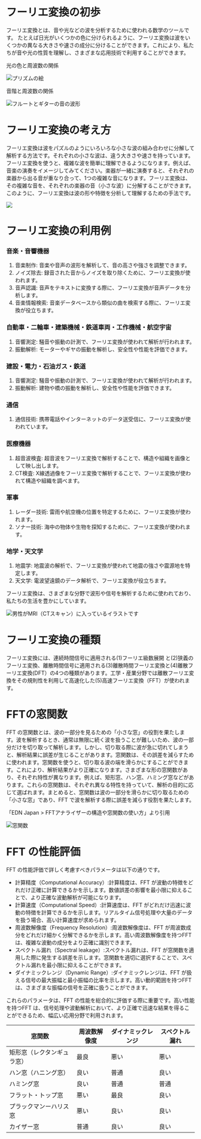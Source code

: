 # フーリエ変換の初歩

フーリエ変換とは、音や光などの波を分析するために使われる数学のツールです。
たとえば日光がいくつかの色に分けられるように、フーリエ変換は波をいくつかの異なる大きさや速さの成分に分けることができます。これにより、私たちが音や光の性質を理解し、さまざまな応用技術で利用することができます。

光の色と周波数の関係

![プリズムの絵](02_prism.png)

音階と周波数の関係

![フルートとギターの音の波形](03_piano.png)

# フーリエ変換の考え方

フーリエ変換は波をパズルのようにいろいろな小さな波の組み合わせに分解して解析する方法です。それぞれの小さな波は、違う大きさや速さを持っています。フーリエ変換を使うと、複雑な波を簡単に理解できるようになります。例えば、音楽の演奏をイメージしてみてください。楽器が一緒に演奏すると、それぞれの楽器から出る音が重なり合って、1つの複雑な音になります。フーリエ変換は、その複雑な音を、それぞれの楽器の音（小さな波）に分解することができます。このように、フーリエ変換は波の形や特徴を分析して理解するための手法です。

![](20_fourier.png)


# フーリエ変換の利用例

### 音楽・音響機器
1. 音楽制作: 音楽や音声の波形を解析して、音の高さや強さを調整できます。
2. ノイズ除去: 録音された音からノイズを取り除くために、フーリエ変換が使われます。
3. 音声認識: 音声をテキストに変換する際に、フーリエ変換が音声データを分析します。
4. 音楽情報検索: 音楽データベースから類似の曲を検索する際に、フーリエ変換が役立ちます。

### 自動車・二輪車・建築機械・鉄道車両・工作機械・航空宇宙
1. 音響測定: 騒音や振動の計測で、フーリエ変換が使われて解析が行われます。
2. 振動解析: モーターやギヤの振動を解析し、安全性や性能を評価できます。

### 建設・電力・石油ガス・鉄道
1. 音響測定: 騒音や振動の計測で、フーリエ変換が使われて解析が行われます。
2. 振動解析: 建物や橋の振動を解析し、安全性や性能を評価できます。

### 通信
1. 通信技術: 携帯電話やインターネットのデータ送受信に、フーリエ変換が使われています。

### 医療機器
1. 超音波検査: 超音波をフーリエ変換で解析することで、構造や組織を画像として映し出します。
2. CT検査: X線透過像をフーリエ変換で解析することで、フーリエ変換が使われて構造や組織を調べます。

### 軍事
1. レーダー技術: 雷雨や航空機の位置を特定するために、フーリエ変換が使われます。
2. ソナー技術: 海中の物体や生物を探知するために、フーリエ変換が使われます。

### 地学・天文学
1. 地震学: 地震波の解析で、フーリエ変換が使われて地震の強さや震源地を特定します。
2. 天文学: 電波望遠鏡のデータ解析で、フーリエ変換が役立ちます。

フーリエ変換は、さまざまな分野で波形や信号を解析するために使われており、私たちの生活を豊かにしています。

![男性がMRI（CTスキャン）に入っているイラストです](kenkoushindan_mri_man.png)
# フーリエ変換の種類

フーリエ変換には、連続時間信号に適用される(1)フーリエ級数展開 と(2)狭義のフーリエ変換、離散時間信号に適用される(3)離散時間フーリエ変換と(4)離散フーリエ変換(DFT）の4つの種類があります。工学・産業分野では離散フーリエ変換をその規則性を利用して高速化した(5)高速フーリエ変換（FFT）が使われます。

# FFTの窓関数

FFT の窓関数とは、波の一部分を見るための「小さな窓」の役割を果たします。波を解析するとき、通常は無限に続く波を扱うことが難しいため、波の一部分だけを切り取って解析します。しかし、切り取る際に波が急に切れてしまうと、解析結果に誤差が生じることがあります。窓関数は、その誤差を減らすために使われます。窓関数を使うと、切り取る波の端を滑らかにすることができます。これにより、解析結果がより正確になります。さまざまな形の窓関数があり、それぞれ特性が異なります。例えば、矩形窓、ハン窓、ハミング窓などがあります。これらの窓関数は、それぞれ異なる特性を持っていて、解析の目的に応じて選ばれます。まとめると、窓関数は波の一部分を滑らかに切り取るための「小さな窓」であり、FFT で波を解析する際に誤差を減らす役割を果たします。

「EDN Japan > FFTアナライザーの構造や窓関数の使い方」より引用

![窓関数](https://image.itmedia.co.jp/edn/articles/2007/14/jn200706yokokawa04.png)

# FFT の性能評価

FFT の性能評価で詳しく考慮すべきパラメータは以下の通りです。

+ 計算精度（Computational Accuracy）:計算精度は、FFT が波動の特徴をどれだけ正確に計算できるかを示します。数値誤差の影響を最小限に抑えることで、より正確な波動解析が可能になります。
+ 計算速度（Computational Speed）:計算速度は、FFT がどれだけ迅速に波動の特徴を計算できるかを示します。リアルタイム信号処理や大量のデータを扱う場合、高い計算速度が求められます。
+ 周波数解像度（Frequency Resolution）:周波数解像度は、FFT が周波数成分をどれだけ細かく分解できるかを示します。高い周波数解像度を持つFFT は、複雑な波動の成分をより正確に識別できます。
+ スペクトル漏れ（Spectral leakage）:スペクトル漏れは、FFT が窓関数を適用した際に発生する誤差を示します。窓関数を適切に選択することで、スペクトル漏れを最小限に抑えることができます。
+ ダイナミックレンジ（Dynamic Range）:ダイナミックレンジは、FFT が扱える信号の最大振幅と最小振幅の比率を示します。高い動的範囲を持つFFT は、さまざまな振幅の信号を正確に扱うことができます。

これらのパラメータは、FFT の性能を総合的に評価する際に重要です。高い性能を持つFFT は、信号処理や波動解析において、より正確で迅速な結果を得ることができるため、幅広い応用分野で利用されます。

|窓関数|周波数解像度|ダイナミックレンジ|スペクトル漏れ|
|--|--|--|--|
|矩形窓（レクタンギュラ窓）|最良|悪い|悪い|
|ハン窓（ハニング窓）|良い|普通|良い|
|ハミング窓|良い|普通|普通|
|フラット・トップ窓|悪い|最良|良い|
|プラックマンーハリス窓|悪い|良い|良い|
|カイザー窓|普通|良い|良い|
